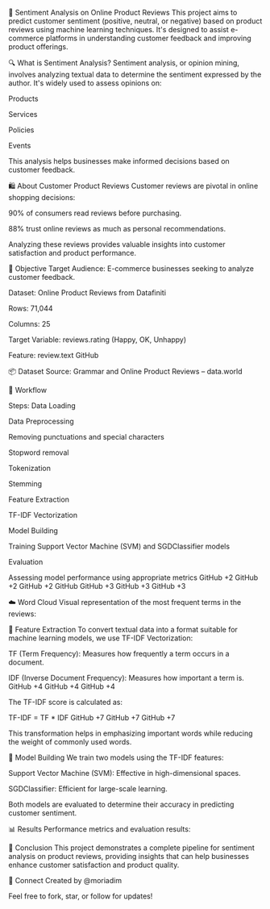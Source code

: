 🧠 Sentiment Analysis on Online Product Reviews
This project aims to predict customer sentiment (positive, neutral, or negative) based on product reviews using machine learning techniques. It's designed to assist e-commerce platforms in understanding customer feedback and improving product offerings.​



🔍 What is Sentiment Analysis?
Sentiment analysis, or opinion mining, involves analyzing textual data to determine the sentiment expressed by the author. It's widely used to assess opinions on:​

Products

Services

Policies

Events​

This analysis helps businesses make informed decisions based on customer feedback.​

🛍 About Customer Product Reviews
Customer reviews are pivotal in online shopping decisions:​

90% of consumers read reviews before purchasing.

88% trust online reviews as much as personal recommendations.​

Analyzing these reviews provides valuable insights into customer satisfaction and product performance.​

🎯 Objective
Target Audience: E-commerce businesses seeking to analyze customer feedback.​

Dataset: Online Product Reviews from Datafiniti​

Rows: 71,044

Columns: 25

Target Variable: reviews.rating (Happy, OK, Unhappy)

Feature: review.text​
GitHub

📦 Dataset Source:
Grammar and Online Product Reviews – data.world

🔄 Workflow


Steps:
Data Loading

Data Preprocessing

Removing punctuations and special characters

Stopword removal

Tokenization

Stemming

Feature Extraction

TF-IDF Vectorization

Model Building

Training Support Vector Machine (SVM) and SGDClassifier models

Evaluation

Assessing model performance using appropriate metrics​
GitHub
+2
GitHub
+2
GitHub
+2
GitHub
GitHub
+3
GitHub
+3
GitHub
+3

☁️ Word Cloud
Visual representation of the most frequent terms in the reviews:​



📐 Feature Extraction
To convert textual data into a format suitable for machine learning models, we use TF-IDF Vectorization:​

TF (Term Frequency): Measures how frequently a term occurs in a document.

IDF (Inverse Document Frequency): Measures how important a term is.​
GitHub
+4
GitHub
+4
GitHub
+4

The TF-IDF score is calculated as:​

TF-IDF = TF * IDF​
GitHub
+7
GitHub
+7
GitHub
+7

This transformation helps in emphasizing important words while reducing the weight of commonly used words.​

🤖 Model Building
We train two models using the TF-IDF features:​

Support Vector Machine (SVM): Effective in high-dimensional spaces.

SGDClassifier: Efficient for large-scale learning.​

Both models are evaluated to determine their accuracy in predicting customer sentiment.​

📊 Results
Performance metrics and evaluation results:​



🙌 Conclusion
This project demonstrates a complete pipeline for sentiment analysis on product reviews, providing insights that can help businesses enhance customer satisfaction and product quality.​

🔗 Connect
Created by @moriadim​

Feel free to fork, star, or follow for updates!
